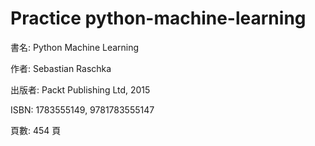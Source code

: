 # Practice python-machine-learning

書名: Python Machine Learning

作者: Sebastian Raschka

出版者: Packt Publishing Ltd, 2015

ISBN: 1783555149, 9781783555147

頁數: 454 頁
